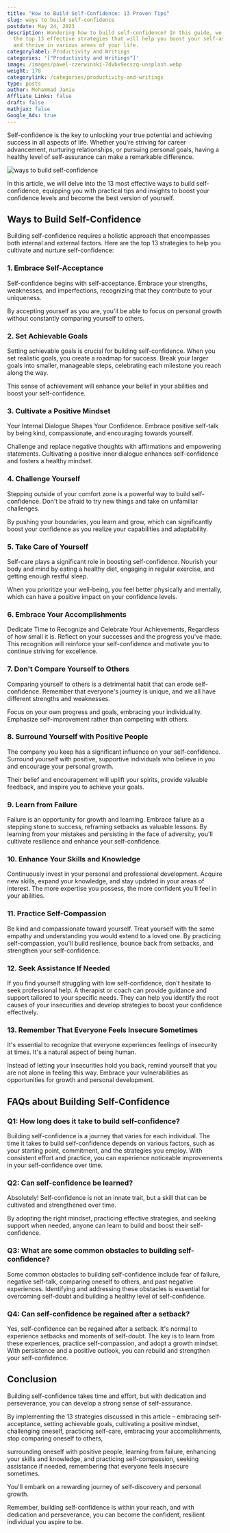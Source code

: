 ```yaml
---
title: "How to Build Self-Confidence: 13 Proven Tips"
slug: ways to build self-confidence
postdate: May 24, 2023
description: Wondering how to build self-confidence? In this guide, we explore
  the top 13 effective strategies that will help you boost your self-assurance
  and thrive in various areas of your life.
categorylabel: Productivity and Writings
categories: '["Productivity and Writings"]'
image: /images/pawel-czerwinski-7dvbx9ecszq-unsplash.webp
weight: 178
categorylink: /categories/productivity-and-writings
type: posts
author: Mohammad Jamiu
Affliate_Links: false
draft: false
mathjax: false
Google_Ads: true
---
```

Self-confidence is the key to unlocking your true potential and achieving success in all aspects of life. Whether you're striving for career advancement, nurturing relationships, or pursuing personal goals, having a healthy level of self-assurance can make a remarkable difference. 

![ways to build self-confidence](/images/pawel-czerwinski-7dvbx9ecszq-unsplash.webp "ways to build self-confidence")

In this article, we will delve into the 13 most effective ways to build self-confidence, equipping you with practical tips and insights to boost your confidence levels and become the best version of yourself.

## **Ways to Build Self-Confidence**

Building self-confidence requires a holistic approach that encompasses both internal and external factors. Here are the top 13 strategies to help you cultivate and nurture self-confidence:

### 1. **Embrace Self-Acceptance**

Self-confidence begins with self-acceptance. Embrace your strengths, weaknesses, and imperfections, recognizing that they contribute to your uniqueness. 

By accepting yourself as you are, you'll be able to focus on personal growth without constantly comparing yourself to others.

### 2. **Set Achievable Goals**

Setting achievable goals is crucial for building self-confidence. When you set realistic goals, you create a roadmap for success. Break your larger goals into smaller, manageable steps, celebrating each milestone you reach along the way. 

This sense of achievement will enhance your belief in your abilities and boost your self-confidence.

### 3. **Cultivate a Positive Mindset**

Your Internal Dialogue Shapes Your Confidence. Embrace positive self-talk by being kind, compassionate, and encouraging towards yourself. 

Challenge and replace negative thoughts with affirmations and empowering statements. Cultivating a positive inner dialogue enhances self-confidence and fosters a healthy mindset.

### 4. **Challenge Yourself**

Stepping outside of your comfort zone is a powerful way to build self-confidence. Don't be afraid to try new things and take on unfamiliar challenges. 

By pushing your boundaries, you learn and grow, which can significantly boost your confidence as you realize your capabilities and adaptability.

### 5. **Take Care of Yourself**

Self-care plays a significant role in boosting self-confidence. Nourish your body and mind by eating a healthy diet, engaging in regular exercise, and getting enough restful sleep. 

When you prioritize your well-being, you feel better physically and mentally, which can have a positive impact on your confidence levels.

### 6. **Embrace Your Accomplishments**

Dedicate Time to Recognize and Celebrate Your Achievements, Regardless of how small it is. Reflect on your successes and the progress you've made. This recognition will reinforce your self-confidence and motivate you to continue striving for excellence.

### 7. **Don't Compare Yourself to Others**

Comparing yourself to others is a detrimental habit that can erode self-confidence. Remember that everyone's journey is unique, and we all have different strengths and weaknesses. 

Focus on your own progress and goals, embracing your individuality. Emphasize self-improvement rather than competing with others.

### 8. **Surround Yourself with Positive People**

The company you keep has a significant influence on your self-confidence. Surround yourself with positive, supportive individuals who believe in you and encourage your personal growth. 

Their belief and encouragement will uplift your spirits, provide valuable feedback, and inspire you to achieve your goals.

### 9. **Learn from Failure**

Failure is an opportunity for growth and learning. Embrace failure as a stepping stone to success, reframing setbacks as valuable lessons. By learning from your mistakes and persisting in the face of adversity, you'll cultivate resilience and enhance your self-confidence.

### 10. **Enhance Your Skills and Knowledge**

Continuously invest in your personal and professional development. Acquire new skills, expand your knowledge, and stay updated in your areas of interest. The more expertise you possess, the more confident you'll feel in your abilities.

### 11. **Practice Self-Compassion**

Be kind and compassionate toward yourself. Treat yourself with the same empathy and understanding you would extend to a loved one. By practicing self-compassion, you'll build resilience, bounce back from setbacks, and strengthen your self-confidence.

### 12. **Seek Assistance If Needed**

If you find yourself struggling with low self-confidence, don't hesitate to seek professional help. A therapist or coach can provide guidance and support tailored to your specific needs. They can help you identify the root causes of your insecurities and develop strategies to boost your confidence effectively.

### 13. **Remember That Everyone Feels Insecure Sometimes**

It's essential to recognize that everyone experiences feelings of insecurity at times. It's a natural aspect of being human. 

Instead of letting your insecurities hold you back, remind yourself that you are not alone in feeling this way. Embrace your vulnerabilities as opportunities for growth and personal development.

## **FAQs about Building Self-Confidence**

### Q1: How long does it take to build self-confidence?

Building self-confidence is a journey that varies for each individual. The time it takes to build self-confidence depends on various factors, such as your starting point, commitment, and the strategies you employ. With consistent effort and practice, you can experience noticeable improvements in your self-confidence over time.

### Q2: Can self-confidence be learned?

Absolutely! Self-confidence is not an innate trait, but a skill that can be cultivated and strengthened over time. 

By adopting the right mindset, practicing effective strategies, and seeking support when needed, anyone can learn to build and boost their self-confidence.

### Q3: What are some common obstacles to building self-confidence?

Some common obstacles to building self-confidence include fear of failure, negative self-talk, comparing oneself to others, and past negative experiences. Identifying and addressing these obstacles is essential for overcoming self-doubt and building a healthy level of self-confidence.

### Q4: Can self-confidence be regained after a setback?

Yes, self-confidence can be regained after a setback. It's normal to experience setbacks and moments of self-doubt. The key is to learn from these experiences, practice self-compassion, and adopt a growth mindset. With persistence and a positive outlook, you can rebuild and strengthen your self-confidence.

## Conclusion

Building self-confidence takes time and effort, but with dedication and perseverance, you can develop a strong sense of self-assurance.

By implementing the 13 strategies discussed in this article – embracing self-acceptance, setting achievable goals, cultivating a positive mindset, challenging oneself, practicing self-care, embracing your accomplishments, stop comparing oneself to others, 

surrounding oneself with positive people, learning from failure, enhancing your skills and knowledge, and practicing self-compassion, seeking assistance if needed, remembering that everyone feels insecure sometimes.

You'll embark on a rewarding journey of self-discovery and personal growth. 

Remember, building self-confidence is within your reach, and with dedication and perseverance, you can become the confident, resilient individual you aspire to be.